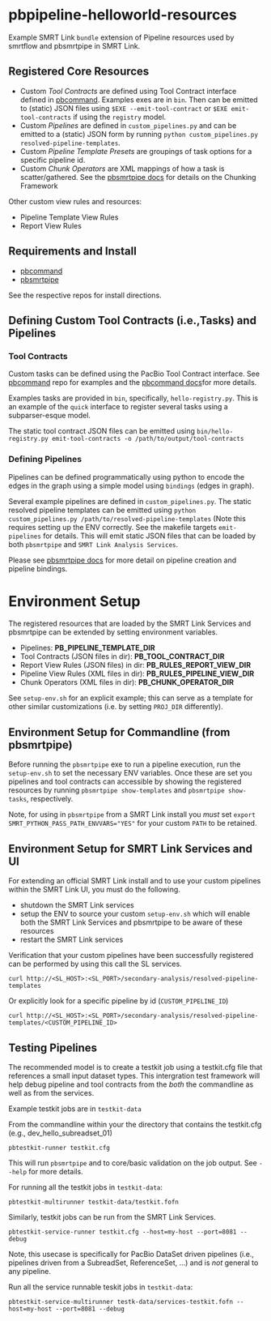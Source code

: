 # pbpipeline-helloworld-resources

Example SMRT Link `bundle` extension of Pipeline resources used by smrtflow and pbsmrtpipe in SMRT Link.

## Registered Core Resources

- Custom *Tool Contracts* are defined using Tool Contract interface defined in [pbcommand](https://github.com/PacificBiosciences/pbcommand). Examples exes are in `bin`. Then can be emitted to (static) JSON files using `$EXE --emit-tool-contract` or `$EXE emit-tool-contracts` if using the `registry` model.  
- Custom *Pipelines* are defined in `custom_pipelines.py` and can be emitted to a (static) JSON form by running `python custom_pipelines.py resolved-pipeline-templates`. 
- Custom *Pipeline Template Presets* are groupings of task options for a specific pipeline id.
- Custom *Chunk Operators* are XML mappings of how a task is scatter/gathered. See the [pbsmrtpipe docs](pbsmrtpipe.readthedocs.org) for details on the Chunking Framework

Other custom view rules and resources:

- Pipeline Template View Rules
- Report View Rules

## Requirements and Install

- [pbcommand](https://github.com/PacificBiosciences/pbcommand)
- [pbsmrtpipe](https://github.com/PacificBiosciences/pbsmrtpipe)

See the respective repos for install directions.


## Defining Custom Tool Contracts (i.e.,Tasks) and Pipelines

### Tool Contracts

Custom tasks can be defined using the PacBio Tool Contract interface. See [pbcommand](https://github.com/PacificBiosciences/pbcommand) repo for examples and the [pbcommand docs](http://pbcommand.readthedocs.io/)for more details.

Examples tasks are provided in `bin`, specifically, `hello-registry.py`. This is an example of the `quick` interface to register several tasks using a subparser-esque model. 

The static tool contract JSON files can be emitted using `bin/hello-registry.py emit-tool-contracts -o /path/to/output/tool-contracts`


### Defining Pipelines


Pipelines can be defined programmatically using python to encode the edges in the graph using a simple model using `bindings` (edges in graph).
 

Several example pipelines are defined in `custom_pipelines.py`. The static resolved pipeline templates can be emitted using `python custom_pipelines.py /path/to/resolved-pipeline-templates` (Note this requires setting up the ENV correctly. See the makefile targets `emit-pipelines` for details. This will emit static JSON files that can be loaded by both `pbsmrtpipe` and `SMRT Link Analysis Services`.


Please see [pbsmrtpipe docs]([pbsmrtpipe](pbsmrtpipe.readthedocs.org)) for more detail on pipeline creation and pipeline bindings.


# Environment Setup

The registered resources that are loaded by the SMRT Link Services and pbsmrtpipe can be extended by setting environment variables.
 
- Pipelines: **PB_PIPELINE_TEMPLATE_DIR**
- Tool Contracts (JSON files in dir): **PB_TOOL_CONTRACT_DIR**
- Report View Rules (JSON files) in dir: **PB_RULES_REPORT_VIEW_DIR**
- Pipeline View Rules (XML files in dir): **PB_RULES_PIPELINE_VIEW_DIR**
- Chunk Operators (XML files in dir): **PB_CHUNK_OPERATOR_DIR**

See `setup-env.sh` for an explicit example; this can serve as a template
for other similar customizations (i.e. by setting `PROJ_DIR` differently).

## Environment Setup for Commandline (from pbsmrtpipe)

Before running the `pbsmrtpipe` exe to run a pipeline execution, run the `setup-env.sh` to set the necessary ENV variables. Once these are set you pipelines and tool contracts can accessible by showing the registered resources by running `pbsmrtpipe show-templates` and `pbsmrtpipe show-tasks`, respectively.

Note, for using in `pbsmrtpipe` from a SMRT Link install you *must* set `export SMRT_PYTHON_PASS_PATH_ENVVARS="YES"` for your custom `PATH` to be retained.

## Environment Setup for SMRT Link Services and UI

For extending an official SMRT Link install and to use your custom pipelines within the SMRT Link UI, you must do the following.

- shutdown the SMRT Link services
- setup the ENV to source your custom `setup-env.sh` which will enable both the SMRT Link Services and pbsmrtpipe to be aware of these resources
- restart the SMRT Link services

Verification that your custom pipelines have been successfully registered can be performed by using this call the SL services.

`curl http://<SL_HOST>:<SL_PORT>/secondary-analysis/resolved-pipeline-templates`

Or explicitly look for a specific pipeline by id (`CUSTOM_PIPELINE_ID`)

`curl http://<SL_HOST>:<SL_PORT>/secondary-analysis/resolved-pipeline-templates/<CUSTOM_PIPELINE_ID>`


## Testing Pipelines

The recommended model is to create a testkit job using a testkit.cfg file that references a small input dataset types. This intergration test framework will help debug pipeline and tool contracts from the *both* the commandline as well as from the services.

Example testkit jobs are in `testkit-data`

From the commandline within your the directory that contains the testkit.cfg (e.g., dev_hello_subreadset_01)

`pbtestkit-runner testkit.cfg`

This will run `pbsmrtpipe` and to core/basic validation on the job output. See `--help` for more details.

For running all the testkit jobs in `testkit-data`:

`pbtestkit-multirunner testkit-data/testkit.fofn`


Similarly, testkit jobs can be run from the SMRT Link Services.
 
`pbtestkit-service-runner testkit.cfg --host=my-host --port=8081 --debug`

Note, this usecase is specifically for PacBio DataSet driven pipelines (i.e., pipelines driven from a SubreadSet, ReferenceSet, ...) and is *not* general to any pipeline.
 
Run all the service runnable teskit jobs in `testkit-data`:
 
`pbtestkit-service-multirunner testk-data/services-testkit.fofn --host=my-host --port=8081 --debug`


